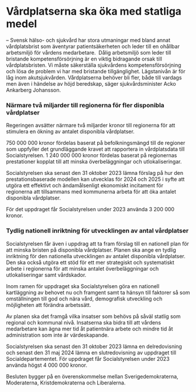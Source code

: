 # Vårdplatserna ska öka med statliga medel

– Svensk hälso- och sjukvård har stora utmaningar med bland annat vårdplatsbrist som äventyrar patientsäkerheten och leder till en ohållbar arbetsmiljö för vårdens medarbetare.  Dålig arbetsmiljö som leder till bristande kompetensförsörjning är en viktig bidragande orsak till vårdplatsbristen. Vi måste säkerställa sjukvårdens kompetensförsörjning och lösa de problem vi har med bristande tillgänglighet. Lägstanivån är för låg inom akutsjukvården. Vårdplatserna behöver bli fler, både till vardags men även i händelse av höjd beredskap, säger sjukvårdsminister Acko Ankarberg Johansson.

### Närmare två miljarder till regionerna för fler disponibla vårdplatser

Regeringen avsätter närmare två miljarder kronor till regionerna för att stimulera en ökning av antalet disponibla vårdplatser.

750 000 000 kronor fördelas baserat på befolkningsmängd till de regioner som uppfyller det grundläggande kravet att rapportera in vårdplatsdata till Socialstyrelsen. 1 240 000 000 kronor fördelas baserat på regionernas prestationer kopplat till att minska överbeläggningar och utlokaliseringar.

Socialstyrelsen ska senast den 31 oktober 2023 lämna förslag på hur den prestationsbaserade modellen kan utvecklas för 2024 och 2025 i syfte att utgöra ett effektivt och ändamålsenligt ekonomiskt incitament för regionerna att tillsammans med kommunerna arbeta för att öka antalet disponibla vårdplatser.

För det uppdraget får Socialstyrelsen under 2023 använda 3 200 000 kronor.

### Tydlig nationell inriktning för utvecklingen av antal vårdplatser

Socialstyrelsen får även i uppdrag att ta fram förslag till en nationell plan för att minska bristen på disponibla vårdplatser. Planen ska ange en tydlig inriktning för den nationella utvecklingen av antalet disponibla vårdplatser. Den ska också utgöra ett stöd för ett mer strategiskt och systematiskt arbete i regionerna för att minska antalet överbeläggningar och utlokaliseringar samt vårdskador.

Inom ramen för uppdraget ska Socialstyrelsen göra en nationell kartläggning av behovet nu och framgent samt ta hänsyn till faktorer så som omställningen till god och nära vård, demografisk utveckling och möjligheten att förändra arbetssätt.

Av planen ska det framgå vilka insatser som behövs på såväl statlig som regional och kommunal nivå. Insatserna ska bidra till att vårdens medarbetare kan ägna mer tid åt patientnära arbete och mindre tid åt administration som inte är värdeskapande.

Socialstyrelsen ska senast den 31 oktober 2023 lämna en delredovisning och senast den 31 maj 2024 lämna en slutredovisning av uppdraget till Socialdepartementet. För uppdraget får Socialstyrelsen under 2023 använda högst 4 000 000 kronor.

Besluten bygger på en överenskommelse mellan Sverigedemokraterna, Moderaterna, Kristdemokraterna och Liberalerna.
